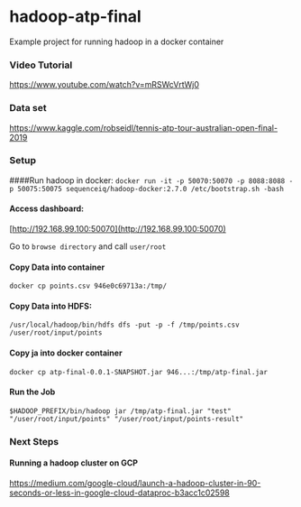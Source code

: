 # hadoop-atp-final
Example project for running hadoop in a docker container

### Video Tutorial
https://www.youtube.com/watch?v=mRSWcVrtWj0

### Data set
https://www.kaggle.com/robseidl/tennis-atp-tour-australian-open-final-2019

### Setup
####Run hadoop in docker: 
`
docker run -it -p 50070:50070 -p 8088:8088 -p 50075:50075 sequenceiq/hadoop-docker:2.7.0 /etc/bootstrap.sh -bash
`

#### Access dashboard:
[http://192.168.99.100:50070](http://192.168.99.100:50070)

Go to `browse directory` and call `user/root`

#### Copy Data into container
`docker cp points.csv 946e0c69713a:/tmp/`

#### Copy Data into HDFS:

`/usr/local/hadoop/bin/hdfs dfs -put -p -f /tmp/points.csv /user/root/input/points`

#### Copy ja into docker container
`docker cp atp-final-0.0.1-SNAPSHOT.jar 946...:/tmp/atp-final.jar`

#### Run the Job
`$HADOOP_PREFIX/bin/hadoop jar /tmp/atp-final.jar "test" "/user/root/input/points" "/user/root/input/points-result"`

### Next Steps
#### Running a hadoop cluster on GCP
https://medium.com/google-cloud/launch-a-hadoop-cluster-in-90-seconds-or-less-in-google-cloud-dataproc-b3acc1c02598

